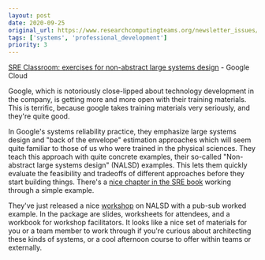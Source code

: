 ```yaml
---
layout: post
date: 2020-09-25
original_url: https://www.researchcomputingteams.org/newsletter_issues/0043
tags: ['systems', 'professional_development']
priority: 3
---
```


<!-- markdownlint-disable MD033 -->
<!-- markdownlint-disable MD041 -->
<!-- markdownlint-disable MD049 -->

[SRE Classroom: exercises for non-abstract large systems design](https://cloud.google.com/blog/products/devops-sre/join-sre-classroom-nalsd-workshops) - Google Cloud

Google, which is notoriously close-lipped about technology development in the company, is getting more and more open with their training materials. This is terrific, because google takes training materials very seriously, and they're quite good.

In Google's systems reliability practice, they emphasize large systems design and "back of the envelope" estimation approaches which will seem quite familiar to those of us who were trained in the physical sciences. They teach this approach with quite concrete examples, their so-called "Non-abstract large systems design" (NALSD) examples. This lets them quickly evaluate the feasibility and tradeoffs of different approaches before they start building things. There's a [nice chapter in the SRE book](https://landing.google.com/sre/workbook/chapters/non-abstract-design/) working through a simple example.

They've just released a nice [workshop](https://landing.google.com/sre/resources/practicesandprocesses/sre-classroom/) on NALSD with a pub-sub worked example. In the package are slides, worksheets for attendees, and a workbook for workshop facilitators. It looks like a nice set of materials for you or a team member to work through if you're curious about architecting these kinds of systems, or a cool afternoon course to offer within teams or externally.